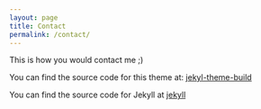 ```yaml
---
layout: page
title: Contact
permalink: /contact/
---
```


This is how you would contact me ;)

You can find the source code for this theme at:
[jekyl-theme-build](https://github.com/t3patterson/jekyll-theme-build)

You can find the source code for Jekyll at
[jekyll](https://github.com/jekyll/jekyll)

